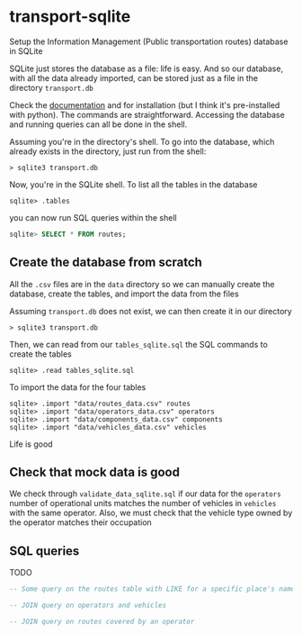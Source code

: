 # transport-sqlite 

Setup the Information Management (Public transportation routes) database in SQLite

SQLite just stores the database as a file: life is easy. And so our database, with all the data already imported, can be stored just as a file in the directory `transport.db`

Check the [documentation](https://www.sqlite.org/index.html) and for installation (but I think it's pre-installed with python). The commands are straightforward. Accessing the database and running queries can all be done in the shell.

Assuming you're in the directory's shell. To go into the database, which already exists in the directory, just run from the shell:

```
> sqlite3 transport.db
```

Now, you're in the SQLite shell. To list all the tables in the database

```
sqlite> .tables
```
 
you can now run SQL queries within the shell

```sql
sqlite> SELECT * FROM routes;
```

## Create the database from scratch

All the `.csv` files are in the `data` directory so we can manually create the database, create the tables, and import the data from the files

Assuming `transport.db` does not exist, we can then create it in our directory
```
> sqlite3 transport.db
```

Then, we can read from our `tables_sqlite.sql` the SQL commands to create the tables

```
sqlite> .read tables_sqlite.sql
```

To import the data for the four tables

```
sqlite> .import "data/routes_data.csv" routes
sqlite> .import "data/operators_data.csv" operators
sqlite> .import "data/components_data.csv" components
sqlite> .import "data/vehicles_data.csv" vehicles
```

Life is good

## Check that mock data is good

We check through `validate_data_sqlite.sql` if our data for the `operators` number of operational units matches the number of vehicles in `vehicles` with the same operator. Also, we must check that the vehicle type owned by the operator matches their occupation

## SQL queries

TODO

```sql
-- Some query on the routes table with LIKE for a specific place's name

-- JOIN query on operators and vehicles

-- JOIN query on routes covered by an operator

```